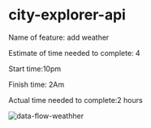 # city-explorer-api


Name of feature: add weather

Estimate of time needed to complete: 4

Start time:10pm

Finish time: 2Am

Actual time needed to complete:2 hours


![data-flow-weathher](https://user-images.githubusercontent.com/69685164/182738303-117c52d0-fece-45e7-9e7a-630674d1a0ee.jpg)


